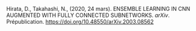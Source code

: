 Hirata, D., Takahashi, N., (2020, 24 mars). ENSEMBLE LEARNING IN CNN AUGMENTED WITH FULLY
CONNECTED SUBNETWORKS. <i>arXiv</i>. Prépublication. 
https://doi.org/10.48550/arXiv.2003.08562 
